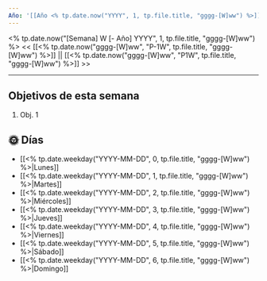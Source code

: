 ```yaml
---
Año: '[[Año <% tp.date.now("YYYY", 1, tp.file.title, "gggg-[W]ww") %>]]'
---
```

<% tp.date.now("[Semana] W [- Año] YYYY", 1, tp.file.title, "gggg-[W]ww") %>
<< [[<% tp.date.now("gggg-[W]ww", "P-1W", tp.file.title, "gggg-[W]ww") %>]] || [[<% tp.date.now("gggg-[W]ww", "P1W", tp.file.title, "gggg-[W]ww") %>]] >>
***
## Objetivos de esta semana
1. Obj. 1

## 🌞 Días
- [[<% tp.date.weekday("YYYY-MM-DD", 0, tp.file.title, "gggg-[W]ww") %>|Lunes]]
- [[<% tp.date.weekday("YYYY-MM-DD", 1, tp.file.title, "gggg-[W]ww") %>|Martes]]
- [[<% tp.date.weekday("YYYY-MM-DD", 2, tp.file.title, "gggg-[W]ww") %>|Miércoles]]
- [[<% tp.date.weekday("YYYY-MM-DD", 3, tp.file.title, "gggg-[W]ww") %>|Jueves]]
- [[<% tp.date.weekday("YYYY-MM-DD", 4, tp.file.title, "gggg-[W]ww") %>|Viernes]]
- [[<% tp.date.weekday("YYYY-MM-DD", 5, tp.file.title, "gggg-[W]ww") %>|Sábado]]
- [[<% tp.date.weekday("YYYY-MM-DD", 6, tp.file.title, "gggg-[W]ww") %>|Domingo]]